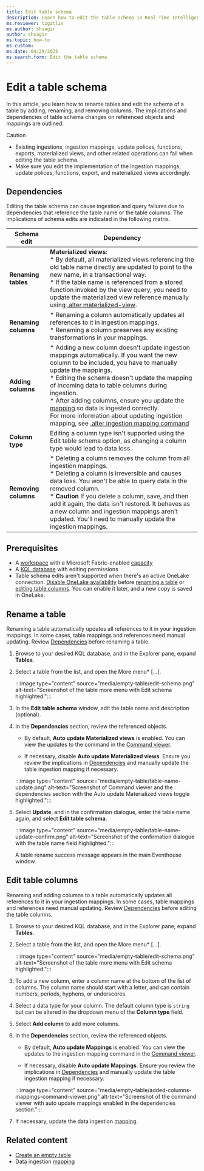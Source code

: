 ```yaml
---
title: Edit table schema
description: Learn how to edit the table schema in Real-Time Intelligence.
ms.reviewer: tzgitlin
ms.author: shsagir
author: shsagir
ms.topic: how-to
ms.custom:
ms.date: 04/29/2025
ms.search.form: Edit the table schema
---
```

# Edit a table schema

In this article, you learn how to rename tables and edit the schema of a table by adding, renaming, and removing columns. The implications and dependencies of table schema changes on referenced objects and mappings are outlined.

> [!CAUTION]
>
> * Existing ingestions, ingestion mappings, update polices, functions, exports, materialized views, and other related operations can fail when editing the table schema.
> * Make sure you edit the implementation of the ingestion mappings, update polices, functions, export, and materialized views accordingly.

## Dependencies

Editing the table schema can cause ingestion and query failures due to dependencies that reference the table name or the table columns. The implications of schema edits are indicated in the following matrix.

| Schema edit | Dependency |
|--|--|
| **Renaming tables** | **Materialized views**: </br> * By default, all materialized views referencing the old table name directly are updated to point to the new name, in a transactional way.</br>* If the table name is referenced from a stored function invoked by the view query, you need to update the materialized view reference manually using [.alter materialized-view](/kusto/management/materialized-view-alter?view=microsoft-fabric&preserve-view=true). |
| **Renaming columns** | * Renaming a column automatically updates all references to it in ingestion mappings.</br>* Renaming a column preserves any existing transformations in your mappings. |
| **Adding columns** | * Adding a new column doesn't update ingestion mappings automatically. If you want the new column to be included, you have to manually update the mappings. </br>* Editing the schema doesn't update the mapping of incoming data to table columns during ingestion. </br>* After adding columns, ensure you update the [mapping](/kusto/management/mappings?view=microsoft-fabric&preserve-view=true) so data is ingested correctly.</br> For more information about updating ingestion mapping, see [.alter ingestion mapping command](/kusto/management/alter-ingestion-mapping-command?view=microsoft-fabric&preserve-view=true) |
| **Column type** | Editing a column type isn't supported using the Edit table schema option, as changing a column type would lead to data loss. |
| **Removing columns** | * Deleting a column removes the column from all ingestion mappings.</br>* Deleting a column is irreversible and causes data loss. You won't be able to query data in the removed column.</br> * **Caution** If you delete a column, save, and then add it again, the data isn't restored. It behaves as a new column and ingestion mappings aren't updated. You’ll need to manually update the ingestion mappings. |

## Prerequisites

* A [workspace](../fundamentals/create-workspaces.md) with a Microsoft Fabric-enabled [capacity](../enterprise/licenses.md#capacity)
* A [KQL database](create-database.md) with editing permissions
* Table schema edits aren't supported when there's an active OneLake connection. [Disable OneLake availability](event-house-onelake-availability.md) before [renaming a table](#rename-a-table) or [editing table columns](#edit-table-columns). You can enable it later, and a new copy is saved in OneLake.

## Rename a table

Renaming a table automatically updates all references to it in your ingestion mappings. In some cases, table mappings and references need manual updating. Review [Dependencies](#dependencies) before renaming a table.

1. Browse to your desired KQL database, and in the Explorer pane, expand **Tables**.

1. Select a table from the list, and open the More menu* [...].

    :::image type="content" source="media/empty-table/edit-schema.png" alt-text="Screenshot of the table more menu with Edit schema highlighted.":::

1. In the **Edit table schema** window, edit the table name and description (optional).

1. In the **Dependencies** section, review the referenced objects.

    * By default, **Auto update Materialized views** is enabled. You can view the updates to the command in the [Command viewer](create-empty-table.md#command-viewer).

    * If necessary, disable **Auto update Materialized views**. Ensure you review the implications in [Dependencies](#dependencies) and manually update the table ingestion mapping if necessary.

    :::image type="content" source="media/empty-table/table-name-update.png" alt-text="Screenshot of Command viewer and the dependencies section with the Auto update Materialized views toggle highlighted.":::

1. Select **Update**, and in the confirmation dialogue, enter the table name again, and select **Edit table schema**.

    :::image type="content" source="media/empty-table/table-name-update-confirm.png" alt-text="Screenshot of the confirmation dialogue with the table name field highlighted.":::

    A table rename success message appears in the main Eventhouse window.

## Edit table columns

Renaming and adding columns to a table automatically updates all references to it in your ingestion mappings. In some cases, table mappings and references need manual updating. Review [Dependencies](#dependencies) before editing the table columns.

1. Browse to your desired KQL database, and in the Explorer pane, expand **Tables**.

1. Select a table from the list, and open the More menu* [...].

    :::image type="content" source="media/empty-table/edit-schema.png" alt-text="Screenshot of the table more menu with Edit schema highlighted.":::

1. To add a new column, enter a column name at the bottom of the list of columns. The column name should start with a letter, and can contain numbers, periods, hyphens, or underscores.

1. Select a data type for your column. The default column type is `string` but can be altered in the dropdown menu of the **Column type** field.

1. Select **Add column** to add more columns.

1. In the **Dependencies** section, review the referenced objects.

    * By default, **Auto update Mappings** is enabled. You can view the updates to the ingestion mapping command in the [Command viewer](create-empty-table.md#command-viewer).

    * If necessary, disable **Auto update Mappings**. Ensure you review the implications in [Dependencies](#dependencies) and manually update the table ingestion mapping if necessary.

    :::image type="content" source="media/empty-table/added-columns-mappings-command-viewer.png" alt-text="Screenshot of the command viewer with auto update mappings enabled in the dependencies section.":::

1. If necessary, update the data ingestion [mapping](/kusto/management/mappings?view=microsoft-fabric&preserve-view=true).

## Related content

* [Create an empty table](create-empty-table.md)
* Data ingestion [mapping](/kusto/management/mappings?view=microsoft-fabric&preserve-view=true)
